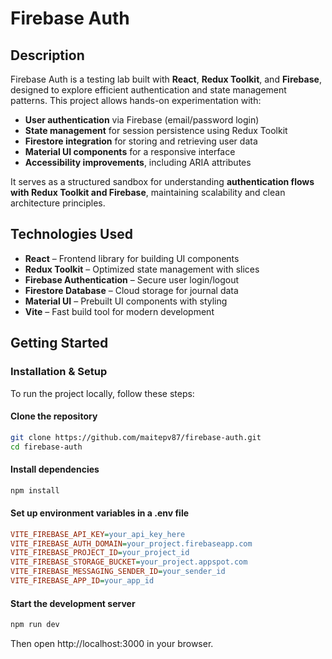 # Firebase Auth

## Description

Firebase Auth is a testing lab built with **React**, **Redux Toolkit**, and **Firebase**, designed to explore efficient authentication and state management patterns. This project allows hands-on experimentation with:

- **User authentication** via Firebase (email/password login)
- **State management** for session persistence using Redux Toolkit
- **Firestore integration** for storing and retrieving user data
- **Material UI components** for a responsive interface
- **Accessibility improvements**, including ARIA attributes

It serves as a structured sandbox for understanding **authentication flows with Redux Toolkit and Firebase**, maintaining scalability and clean architecture principles.

## Technologies Used

- **React** – Frontend library for building UI components
- **Redux Toolkit** – Optimized state management with slices
- **Firebase Authentication** – Secure user login/logout
- **Firestore Database** – Cloud storage for journal data
- **Material UI** – Prebuilt UI components with styling
- **Vite** – Fast build tool for modern development

## Getting Started

### Installation & Setup

To run the project locally, follow these steps:

#### Clone the repository

```bash
git clone https://github.com/maitepv87/firebase-auth.git
cd firebase-auth
```

#### Install dependencies

```bash
npm install
```

#### Set up environment variables in a .env file

```ini
VITE_FIREBASE_API_KEY=your_api_key_here
VITE_FIREBASE_AUTH_DOMAIN=your_project.firebaseapp.com
VITE_FIREBASE_PROJECT_ID=your_project_id
VITE_FIREBASE_STORAGE_BUCKET=your_project.appspot.com
VITE_FIREBASE_MESSAGING_SENDER_ID=your_sender_id
VITE_FIREBASE_APP_ID=your_app_id
```

#### Start the development server

```bash
npm run dev
```

Then open http://localhost:3000 in your browser.
